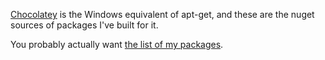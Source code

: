 [Chocolatey](http://chocolatey.org) is the Windows equivalent of apt-get,
and these are the nuget sources of packages I've built for it.

You probably actually want [the list of my packages](https://chocolatey.org/profiles/jamesgecko).
